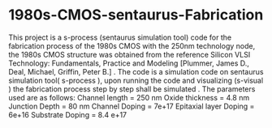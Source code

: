 # 1980s-CMOS-sentaurus-Fabrication
This project is a s-process (sentaurus simulation tool) code for the fabrication process of the 1980s CMOS with the 250nm technology node, the 1980s CMOS structure was obtained from the reference Silicon VLSI Technology: Fundamentals, Practice and Modeling [Plummer, James D., Deal, Michael, Griffin, Peter B.] .
The code is a simulation code on sentaurus simulation tool( s-process ), upon running the code and visualizing (s-visual ) the fabrication process step by step shall be simulated .
The parameters used are as follows:
Channel length = 250 nm
Oxide thickness = 4.8 nm
Junction Depth = 80 nm
Channel Doping = 7e+17
Epitaxial layer Doping = 6e+16
Substrate Doping = 8.4 e+17
